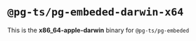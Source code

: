 # `@pg-ts/pg-embeded-darwin-x64`

This is the **x86_64-apple-darwin** binary for `@pg-ts/pg-embeded`
